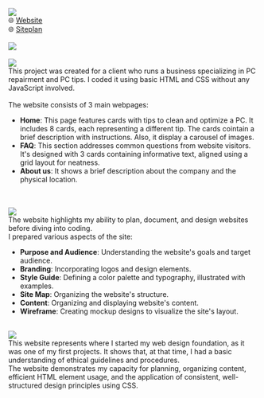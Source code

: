 <picture><img src="https://img.shields.io/badge/FIX YOUR PC-purple?label=web"></picture><br>
🌐 <a href="https://ndamatta.github.io/WDD130-BYU-Idaho/fixyourpc/">Website</a><br>
🌐 <a href="https://ndamatta.github.io/WDD130-BYU-Idaho/fixyourpc/site-plan.html">Siteplan</a><br>
<br>
<picture><img src="https://img.shields.io/badge/DESCRIPTION:-blue"></picture><br>
<br>
<picture><img src="https://img.shields.io/badge/Website:-blue"></picture><br>
This project was created for a client who runs a business specializing in PC repairment and PC tips. I coded it using basic HTML and CSS without any JavaScript involved.<br>
<br>
The website consists of 3 main webpages:<br>
<ul>
    <li><b>Home</b>: This page features cards with tips to clean and optimize a PC. It includes 8 cards, each representing a different tip. The cards cointain a brief description with instructions. Also, it display a carousel of images.</li>
    <li><b>FAQ</b>: This section addresses common questions from website visitors. It's designed with 3 cards containing informative text, aligned using a grid layout for neatness.</li>
    <li><b>About us</b>: It shows a brief description about the company and the physical location.</li>
</ul>
<br>
<br>
<picture><img src="https://img.shields.io/badge/Siteplan:-blue"></picture><br>
The website highlights my ability to plan, document, and design websites before diving into coding.<br>
I prepared various aspects of the site:
<ul>
    <li><b>Purpose and Audience</b>: Understanding the website's goals and target audience.</li>
    <li><b>Branding</b>: Incorporating logos and design elements.</li>
    <li><b>Style Guide</b>: Defining a color palette and typography, illustrated with examples.</li>
    <li><b>Site Map</b>: Organizing the website's structure.</li>
    <li><b>Content</b>: Organizing and displaying website's content.</li>
    <li><b>Wireframe</b>: Creating mockup designs to visualize the site's layout.</li>
</ul>
<br>
<picture><img src="https://img.shields.io/badge/Conclusion:-blue"></picture><br>
This website represents where I started my web design foundation, as it was one of my first projects. It shows that, at that time, I had a basic understanding of ethical guidelines and procedures.<br>
The website demonstrates my capacity for planning, organizing content, efficient HTML element usage, and the application of consistent, well-structured design principles using CSS.


